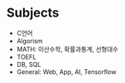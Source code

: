 # Subjects

- C언어
- Algorism
- MATH: 이산수학, 확률과통계, 선형대수
- TOEFL
- DB, SQL
- General: Web, App, AI, Tensorflow
